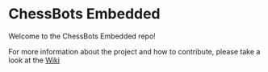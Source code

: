 # ChessBots Embedded
Welcome to the ChessBots Embedded repo!

For more information about the project and how to contribute, please take a look at the [Wiki](https://github.com/Comet-Robotics/chessbot-embedded/wiki)
